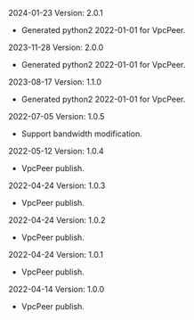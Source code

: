 2024-01-23 Version: 2.0.1
- Generated python2 2022-01-01 for VpcPeer.

2023-11-28 Version: 2.0.0
- Generated python2 2022-01-01 for VpcPeer.

2023-08-17 Version: 1.1.0
- Generated python2 2022-01-01 for VpcPeer.

2022-07-05 Version: 1.0.5
- Support bandwidth modification.

2022-05-12 Version: 1.0.4
- VpcPeer publish.

2022-04-24 Version: 1.0.3
- VpcPeer publish.

2022-04-24 Version: 1.0.2
- VpcPeer publish.

2022-04-24 Version: 1.0.1
- VpcPeer publish.

2022-04-14 Version: 1.0.0
- VpcPeer publish.

